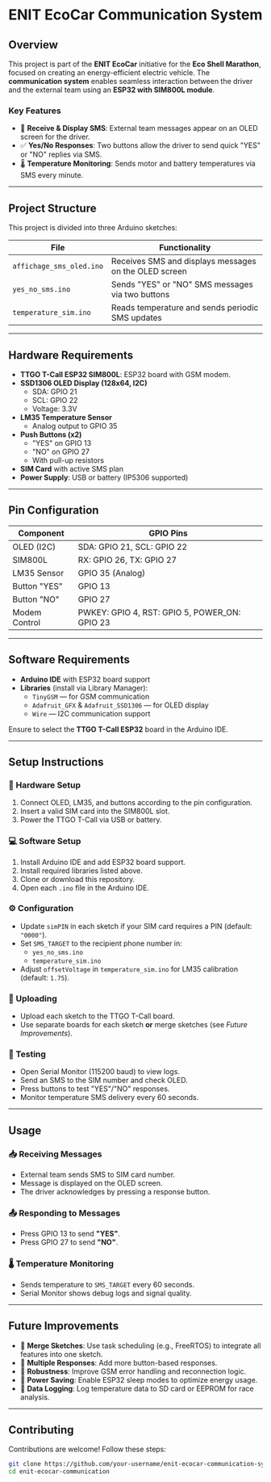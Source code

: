 # ENIT EcoCar Communication System

## Overview

This project is part of the **ENIT EcoCar** initiative for the **Eco Shell Marathon**, focused on creating an energy-efficient electric vehicle. The **communication system** enables seamless interaction between the driver and the external team using an **ESP32 with SIM800L module**.

### Key Features

- 📩 **Receive & Display SMS**: External team messages appear on an OLED screen for the driver.
- ✅ **Yes/No Responses**: Two buttons allow the driver to send quick "YES" or "NO" replies via SMS.
- 🌡 **Temperature Monitoring**: Sends motor and battery temperatures via SMS every minute.

---

## Project Structure

This project is divided into three Arduino sketches:

| File                  | Functionality |
|-----------------------|---------------|
| `affichage_sms_oled.ino` | Receives SMS and displays messages on the OLED screen |
| `yes_no_sms.ino`         | Sends "YES" or "NO" SMS messages via two buttons |
| `temperature_sim.ino`    | Reads temperature and sends periodic SMS updates |

---

## Hardware Requirements

- **TTGO T-Call ESP32 SIM800L**: ESP32 board with GSM modem.
- **SSD1306 OLED Display (128x64, I2C)**  
  - SDA: GPIO 21  
  - SCL: GPIO 22  
  - Voltage: 3.3V
- **LM35 Temperature Sensor**  
  - Analog output to GPIO 35
- **Push Buttons (x2)**  
  - "YES" on GPIO 13  
  - "NO" on GPIO 27  
  - With pull-up resistors
- **SIM Card** with active SMS plan
- **Power Supply**: USB or battery (IP5306 supported)

---

## Pin Configuration

| Component       | GPIO Pins           |
|-----------------|---------------------|
| OLED (I2C)      | SDA: GPIO 21, SCL: GPIO 22 |
| SIM800L         | RX: GPIO 26, TX: GPIO 27 |
| LM35 Sensor     | GPIO 35 (Analog)    |
| Button "YES"    | GPIO 13             |
| Button "NO"     | GPIO 27             |
| Modem Control   | PWKEY: GPIO 4, RST: GPIO 5, POWER_ON: GPIO 23 |

---

## Software Requirements

- **Arduino IDE** with ESP32 board support
- **Libraries** (install via Library Manager):
  - `TinyGSM` — for GSM communication
  - `Adafruit_GFX` & `Adafruit_SSD1306` — for OLED display
  - `Wire` — I2C communication support

Ensure to select the **TTGO T-Call ESP32** board in the Arduino IDE.

---

## Setup Instructions

### 🔌 Hardware Setup

1. Connect OLED, LM35, and buttons according to the pin configuration.
2. Insert a valid SIM card into the SIM800L slot.
3. Power the TTGO T-Call via USB or battery.

### 💻 Software Setup

1. Install Arduino IDE and add ESP32 board support.
2. Install required libraries listed above.
3. Clone or download this repository.
4. Open each `.ino` file in the Arduino IDE.

### ⚙️ Configuration

- Update `simPIN` in each sketch if your SIM card requires a PIN (default: `"0000"`).
- Set `SMS_TARGET` to the recipient phone number in:
  - `yes_no_sms.ino`
  - `temperature_sim.ino`
- Adjust `offsetVoltage` in `temperature_sim.ino` for LM35 calibration (default: `1.75`).

### 🚀 Uploading

- Upload each sketch to the TTGO T-Call board.
- Use separate boards for each sketch **or** merge sketches (see *Future Improvements*).

### 🧪 Testing

- Open Serial Monitor (115200 baud) to view logs.
- Send an SMS to the SIM number and check OLED.
- Press buttons to test "YES"/"NO" responses.
- Monitor temperature SMS delivery every 60 seconds.

---

## Usage

### 📥 Receiving Messages

- External team sends SMS to SIM card number.
- Message is displayed on the OLED screen.
- The driver acknowledges by pressing a response button.

### 📤 Responding to Messages

- Press GPIO 13 to send **"YES"**.
- Press GPIO 27 to send **"NO"**.

### 🌡 Temperature Monitoring

- Sends temperature to `SMS_TARGET` every 60 seconds.
- Serial Monitor shows debug logs and signal quality.

---

## Future Improvements

- 🔀 **Merge Sketches**: Use task scheduling (e.g., FreeRTOS) to integrate all features into one sketch.
- 🔘 **Multiple Responses**: Add more button-based responses.
- 🔄 **Robustness**: Improve GSM error handling and reconnection logic.
- 🔋 **Power Saving**: Enable ESP32 sleep modes to optimize energy usage.
- 💾 **Data Logging**: Log temperature data to SD card or EEPROM for race analysis.

---

## Contributing

Contributions are welcome! Follow these steps:

```bash
git clone https://github.com/your-username/enit-ecocar-communication-system.git
cd enit-ecocar-communication
